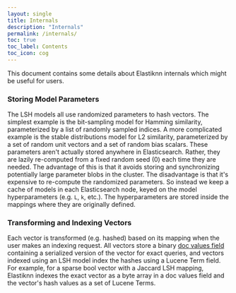 ```yaml
---
layout: single
title: Internals
description: "Internals"
permalink: /internals/
toc: true
toc_label: Contents
toc_icon: cog
---
```


This document contains some details about Elastiknn internals which might be useful for users.

### Storing Model Parameters

The LSH models all use randomized parameters to hash vectors.
The simplest example is the bit-sampling model for Hamming similarity, parameterized by a list of randomly sampled indices.
A more complicated example is the stable distributions model for L2 similarity, parameterized by a set of random unit vectors
and a set of random bias scalars.
These parameters aren't actually stored anywhere in Elasticsearch.
Rather, they are lazily re-computed from a fixed random seed (0) each time they are needed.
The advantage of this is that it avoids storing and synchronizing potentially large parameter blobs in the cluster.
The disadvantage is that it's expensive to re-compute the randomized parameters.
So instead we keep a cache of models in each Elasticsearch node, keyed on the model hyperparameters (e.g. `L`, `k`, etc.).
The hyperparameters are stored inside the mappings where they are originally defined.

### Transforming and Indexing Vectors

Each vector is transformed (e.g. hashed) based on its mapping when the user makes an indexing request.
All vectors store a binary [doc values field](https://www.elastic.co/guide/en/elasticsearch/reference/current/doc-values.html)
containing a serialized version of the vector for exact queries, and vectors indexed using an LSH model index the hashes
using a Lucene Term field.
For example, for a sparse bool vector with a Jaccard LSH mapping, Elastiknn indexes the exact vector as a byte array in
a doc values field and the vector's hash values as a set of Lucene Terms.
